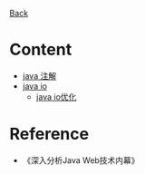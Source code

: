 [Back](/language)
# Content
- [java 注解](/language/java/annotation.md)
- [java io](/language/java/javaio.md)
    - [java io优化](/language/java/javaio-opt.md)
# Reference
- 《深入分析Java Web技术内幕》